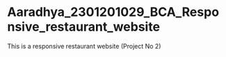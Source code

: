 # Aaradhya_2301201029_BCA_Responsive_restaurant_website
This is a responsive restaurant website (Project No 2)
